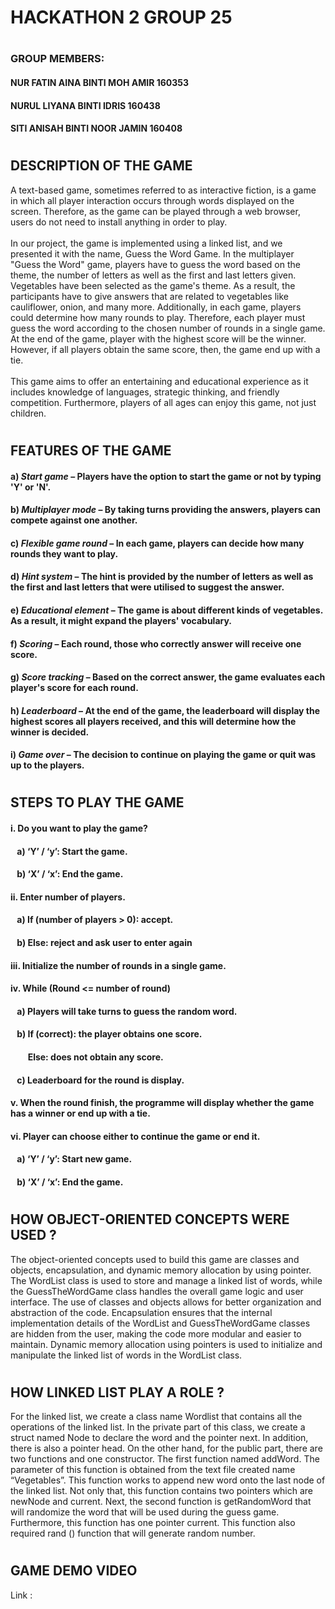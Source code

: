 # **HACKATHON 2   GROUP 25**
#
### GROUP MEMBERS:
#### NUR FATIN AINA BINTI MOH AMIR      160353
#### NURUL LIYANA BINTI IDRIS           160438
#### SITI ANISAH BINTI NOOR JAMIN       160408
#
## DESCRIPTION OF THE GAME
A text-based game, sometimes referred to as interactive fiction, is a game in which all player interaction occurs through words displayed on the screen. Therefore, as the game can be played through a web browser, users do not need to install anything in order to play.
<br> <br>
In our project, the game is implemented using a linked list, and we presented it with the name, Guess the Word Game. In the multiplayer "Guess the Word" game, players have to guess the word based on the theme, the number of letters as well as the first and last letters given. Vegetables have been selected as the game's theme. As a result, the participants have to give answers that are related to vegetables like cauliflower, onion, and many more. Additionally, in each game, players could determine how many rounds to play. Therefore, each player must guess the word according to the chosen number of rounds in a single game. At the end of the game, player with the highest score will be the winner. However, if all players obtain the same score, then, the game end up with a tie.
<br> <br>
This game aims to offer an entertaining and educational experience as it includes knowledge of languages, strategic thinking, and friendly competition. Furthermore, players of all ages can enjoy this game, not just children.

#
## FEATURES OF THE GAME
#### a)	**_Start game_** – Players have the option to start the game or not by typing 'Y' or 'N'.
#### b)	**_Multiplayer mode_** – By taking turns providing the answers, players can compete against one another. 
#### c)	**_Flexible game round_** – In each game, players can decide how many rounds they want to play. 
#### d)	**_Hint system_** – The hint is provided by the number of letters as well as the first and last letters that were utilised to suggest the answer.
#### e)	**_Educational element_** – The game is about different kinds of vegetables. As a result, it might expand the players' vocabulary.
#### f)	**_Scoring_** – Each round, those who correctly answer will receive one score.
#### g)	**_Score tracking_** – Based on the correct answer, the game evaluates each player's score for each round. 
#### h)	**_Leaderboard_** – At the end of the game, the leaderboard will display the highest scores all players received, and this will determine how the winner is decided.
#### i)	**_Game over_** – The decision to continue on playing the game or quit was up to the players.
#
## STEPS TO PLAY THE GAME 
#### i.	Do you want to play the game?
#### &ensp;    a)	‘Y’ / ‘y’: Start the game.
#### &ensp;    b)	‘X’ / ‘x’: End the game.
#### ii.	Enter number of players.
#### &ensp;    a)	If (number of players > 0): accept.
#### &ensp;    b)	Else: reject and ask user to enter again
#### iii.	Initialize the number of rounds in a single game.
#### iv.	While (Round <= number of round)
#### &ensp;     a)	Players will take turns to guess the random word.
#### &ensp;     b)	If (correct): the player obtains one score.
#### &emsp; &ensp;        Else: does not obtain any score.
#### &ensp;     c)	Leaderboard for the round is display.
#### v.	When the round finish, the programme will display whether the game has a winner or end up with a tie.
#### vi.	Player can choose either to continue the game or end it.
#### &ensp;     a)	‘Y’ / ‘y’: Start new game.
#### &ensp;     b)	‘X’ / ‘x’: End the game.
#
## HOW OBJECT-ORIENTED CONCEPTS WERE USED ?
The object-oriented concepts used to build this game are classes and objects, encapsulation, and dynamic memory allocation by using pointer. The WordList class is used to store and manage a linked list of words, while the GuessTheWordGame class handles the overall game logic and user interface. The use of classes and objects allows for better organization and abstraction of the code. Encapsulation ensures that the internal implementation details of the WordList and GuessTheWordGame classes are hidden from the user, making the code more modular and easier to maintain. Dynamic memory allocation using pointers is used to initialize and manipulate the linked list of words in the WordList class.
#
## HOW LINKED LIST PLAY A ROLE ?
For the linked list, we create a class name Wordlist that contains all the operations of the linked list. In the private part of this class, we create a struct named Node to declare the word and the pointer next. In addition, there is also a pointer head. On the other hand, for the public part, there are two functions and one constructor. The first function named addWord. The parameter of this function is obtained from the text file created name “Vegetables”.  This function works to append new word onto the last node of the linked list. Not only that, this function contains two pointers which are newNode and current. Next, the second function is getRandomWord that will randomize the word that will be used during the guess game. Furthermore, this function has one pointer current. This function also required rand () function that will generate random number.   
# 
## GAME DEMO VIDEO
Link : 
